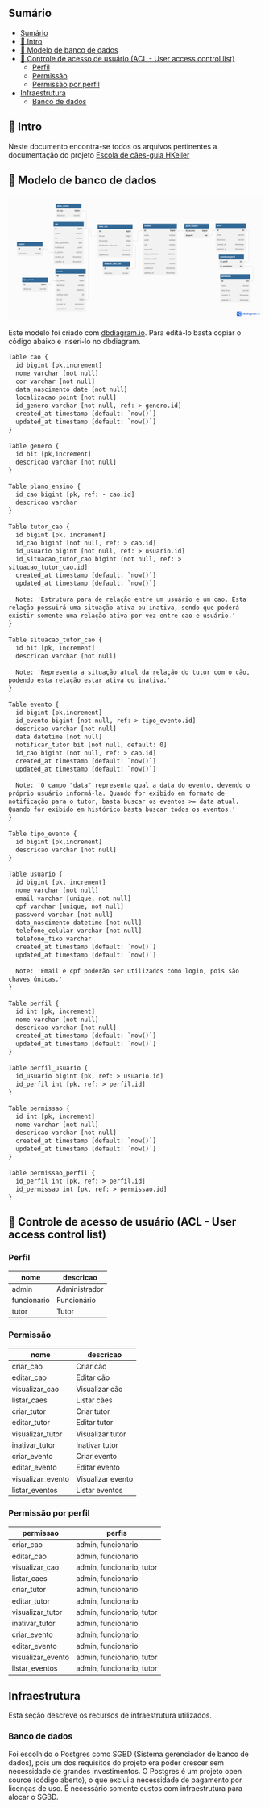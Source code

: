 ## Sumário
- [Sumário](#sumário)
- [📍 Intro](#-intro)
- [💾 Modelo de banco de dados](#-modelo-de-banco-de-dados)
- [🔐 Controle de acesso de usuário (ACL - User access control list)](#-controle-de-acesso-de-usuário-acl---user-access-control-list)
  - [Perfil](#perfil)
  - [Permissão](#permissão)
  - [Permissão por perfil](#permissão-por-perfil)
- [Infraestrutura](#infraestrutura)
  - [Banco de dados](#banco-de-dados)

## 📍 Intro

Neste documento encontra-se todos os arquivos pertinentes a documentação do projeto [Escola de cães-guia HKeller](../README.md)

## 💾 Modelo de banco de dados

<img src="./images/modelagem_banco.png" />

Este modelo foi criado com [dbdiagram.io](https://dbdiagram.io). Para editá-lo basta copiar o código abaixo e inseri-lo no dbdiagram.

```dbml
Table cao {
  id bigint [pk,increment]
  nome varchar [not null]
  cor varchar [not null]
  data_nascimento date [not null]
  localizacao point [not null]
  id_genero varchar [not null, ref: > genero.id]
  created_at timestamp [default: `now()`]
  updated_at timestamp [default: `now()`]
}

Table genero {
  id bit [pk,increment]
  descricao varchar [not null]
}

Table plano_ensino {
  id_cao bigint [pk, ref: - cao.id]
  descricao varchar
}

Table tutor_cao {
  id bigint [pk, increment]
  id_cao bigint [not null, ref: > cao.id]
  id_usuario bigint [not null, ref: > usuario.id]
  id_situacao_tutor_cao bigint [not null, ref: > situacao_tutor_cao.id]
  created_at timestamp [default: `now()`]
  updated_at timestamp [default: `now()`]
  
  Note: 'Estrutura para de relação entre um usuário e um cao. Esta relação possuirá uma situação ativa ou inativa, sendo que poderá existir somente uma relação ativa por vez entre cao e usuário.'
}

Table situacao_tutor_cao {
  id bit [pk, increment]
  descricao varchar [not null]
  
  Note: 'Representa a situação atual da relação do tutor com o cão, podendo esta relação estar ativa ou inativa.'
}

Table evento {
  id bigint [pk,increment]
  id_evento bigint [not null, ref: > tipo_evento.id]
  descricao varchar [not null]
  data datetime [not null]
  notificar_tutor bit [not null, default: 0]
  id_cao bigint [not null, ref: > cao.id]
  created_at timestamp [default: `now()`]
  updated_at timestamp [default: `now()`]
  
  Note: 'O campo "data" representa qual a data do evento, devendo o próprio usuário informá-la. Quando for exibido em formato de notificação para o tutor, basta buscar os eventos >= data atual. Quando for exibido em histórico basta buscar todos os eventos.'
}

Table tipo_evento {
  id bigint [pk,increment]
  descricao varchar [not null]
}

Table usuario {
  id bigint [pk, increment]
  nome varchar [not null]
  email varchar [unique, not null]
  cpf varchar [unique, not null]
  password varchar [not null]
  data_nascimento datetime [not null]
  telefone_celular varchar [not null]
  telefone_fixo varchar
  created_at timestamp [default: `now()`]
  updated_at timestamp [default: `now()`]

  Note: 'Email e cpf poderão ser utilizados como login, pois são chaves únicas.'
}

Table perfil {
  id int [pk, increment]
  nome varchar [not null]
  descricao varchar [not null]
  created_at timestamp [default: `now()`]
  updated_at timestamp [default: `now()`]
}

Table perfil_usuario {
  id_usuario bigint [pk, ref: > usuario.id]
  id_perfil int [pk, ref: > perfil.id]
}

Table permissao {
  id int [pk, increment]
  nome varchar [not null]
  descricao varchar [not null]
  created_at timestamp [default: `now()`]
  updated_at timestamp [default: `now()`]
}

Table permissao_perfil {
  id_perfil int [pk, ref: > perfil.id]
  id_permissao int [pk, ref: > permissao.id]
}
```

## 🔐 Controle de acesso de usuário (ACL - User access control list)

### Perfil

| nome | descricao |
| -- | -- |
| admin | Administrador |
| funcionario | Funcionário |
| tutor | Tutor |

### Permissão

| nome | descricao |
| -- | -- |
| criar_cao | Criar cão |
| editar_cao | Editar cão |
| visualizar_cao | Visualizar cão |
| listar_caes | Listar cães |
| criar_tutor | Criar tutor |
| editar_tutor | Editar tutor |
| visualizar_tutor | Visualizar tutor |
| inativar_tutor | Inativar tutor |
| criar_evento | Criar evento |
| editar_evento | Editar evento |
| visualizar_evento | Visualizar evento |
| listar_eventos | Listar eventos |

### Permissão por perfil

| permissao | perfis  |
| -- | -- |
| criar_cao | admin, funcionario |
| editar_cao | admin, funcionario |
| visualizar_cao | admin, funcionario, tutor |
| listar_caes | admin, funcionario |
| criar_tutor | admin, funcionario |
| editar_tutor | admin, funcionario |
| visualizar_tutor | admin, funcionario, tutor |
| inativar_tutor | admin, funcionario |
| criar_evento | admin, funcionario |
| editar_evento | admin, funcionario |
| visualizar_evento | admin, funcionario, tutor |
| listar_eventos | admin, funcionario, tutor |

## Infraestrutura
Esta seção descreve os recursos de infraestrutura utilizados.

### Banco de dados
Foi escolhido o Postgres como SGBD (Sistema gerenciador de banco de dados), pois um dos requisitos do projeto era poder crescer sem necessidade de grandes investimentos. O Postgres é um projeto open source (código aberto), o que exclui a necessidade de pagamento por licenças de uso. É necessário somente custos com infraestrutura para alocar o SGBD.
